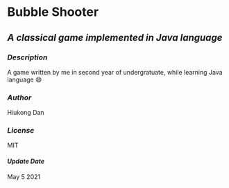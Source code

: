 # Bubble Shooter
## _A classical game implemented in Java language_

### _Description_
A game written by me in second year of undergratuate, while learning Java language :smile:

### _Author_
Hiukong Dan

### _License_
MIT

#### _Update Date_
May 5 2021
